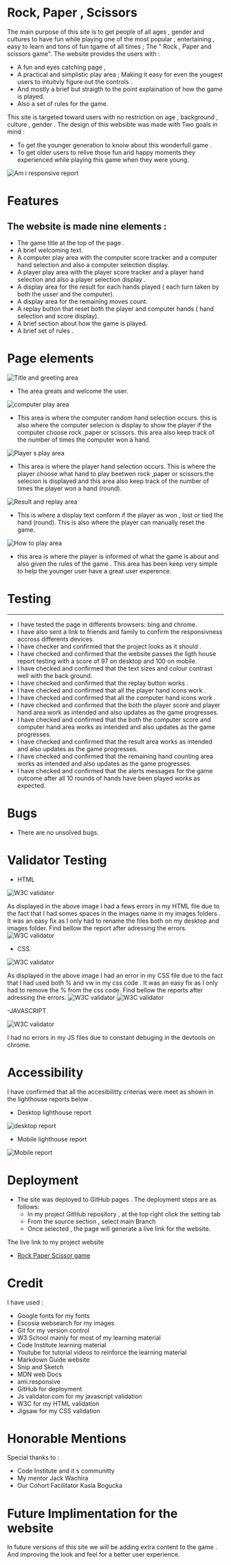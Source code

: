 # **Rock, Paper , Scissors**

The main purpose of this site is to get people of all ages , gender and cultures to have fun while playing one of the most popular , entertaining , easy to learn and tons of fun tgame of all times ; The " Rock , Paper and scissors game".
The website provides the users with :
- A fun and eyes catching page ,
- A practical and simplistic play area ; Making it easy for even the yougest users to intuitvly figure out the controls .
- And mostly a brief but straigth to the point explaination of how the game is played.
- Also a set of rules for the game.

This site is targeted toward users with no restriction on age , background , culture , gender . The design of this websibte was made with Two goals in mind :
- To get the younger generation to knoiw about this wonderfull game .
- To get older users to relive those fun and happy moments they experienced while playing this game when they were young.



![Am i responsive report](https://github.com/Medhmo/javascript-project/blob/main/assets/images/am-i-responsive-report.png)

# **Features**

The website is made nine elements : 
---
- The game title at the top of the page .
- A brief welcoming text.
- A computer play area with the computer score tracker and a computer hand selection and also a computer selection display.
- A player play area with the player score tracker and a player hand selection and also a player selection display .
- A display area for the result for each hands played ( each turn taken by both the usser and the computer).
- A display area for the remaining moves count.
- A replay button that reset both the player and computer hands ( hand selection and score display).
- A brief section about how the game is played.
- A brief set of rules .

# **Page elements**

![Title and greeting area](https://github.com/Medhmo/javascript-project/blob/main/assets/images/tittle-greeting.png)

- The area greats and welcome the user.

![computer play area](https://github.com/Medhmo/javascript-project/blob/main/assets/images/computer-play-area.png)

- This area is where the computer random hand selection occurs. this is also where the computer selecion is display to show the player if the computer choose rock ,paper or scissors. this area also keep track of the number of times the computer won a hand.


![Player s  play area](https://github.com/Medhmo/javascript-project/blob/main/assets/images/player-play-area.png)

- This area is where the player hand selection occurs. This is  where the player choose what hand to play beetwen rock ,paper or scissors.the selecion is displayed and this area also keep track of the number of times the player won a hand (round).

![Result and replay area](https://github.com/Medhmo/javascript-project/blob/main/assets/images/result-replay-movecount-area.png)

- This is where a display text conform if the player as won , lost or tied the hand (round). This is also where the player can manually reset the game.

![How to play area](https://github.com/Medhmo/javascript-project/blob/main/assets/images/how-to-play-area.png)

- this area is where the player is informed of what the game is about and also given the rules of the game . This area has been keep very simple to help the younger user have a great user experence.

# Testing #
---
- I have tested the page in differents browsers: bing and chrome.
- I have also sent a link to friends and family to confirm the responsivness accross differents devices.
- I have checker and confirmed that the project looks as it should .
- I have checked and confirmed that the website passes the ligth house report testing with a score of 97 on desktop and 100 on mobile.
- I have checked and confirmed  that the text sizes and colour contrast well with the  back ground.
- I have checked and confirmed that the replay button works .
- I have checked and confirmed that all the player hand icons work .
- I have checked and confirmed that all the computer hand icons work .
- I have checked and confirmed that the both the player score and player hand area work as intended and also updates as the game progresses.
- I have checked and confirmed that the both the computer score and computer hand area works as intended and also updates as the game progresses.
- I have checked and confirmed that the result area works as intended and also updates as the game progresses.
- I have checked and confirmed that the remaining hand counting area works as intended and also updates as the game progresses.
- I have checked and confirmed that the alerts messages for the game outcome after all 10 rounds of hands have been played works as expected.


# Bugs #

- There are no unsolved bugs.

# Validator Testing #

- HTML

![W3C validator](https://github.com/Medhmo/javascript-project/blob/main/assets/images/Html-validator-errors.png)

As displayed in the above image I had a fews errors in my HTML file due to the fact that I had somes spaces in the images name in my images folders . It was an easy fix as I only had to rename the files both on my desktop and images folder.
Find bellow the report after adressing the errors.
![W3C validator](https://github.com/Medhmo/javascript-project/blob/main/assets/images/Html-validator-errors-fixed.png)

- CSS

![W3C validator](https://github.com/Medhmo/javascript-project/blob/main/assets/images/css-errors.png)

As displayed in the above image I had an error in my CSS file due to the fact that I had used both % and vw in my css code . It was an easy fix as I only had to remove the % from the css code.
Find bellow the reports after adressing the errors.
![W3C validator](https://github.com/Medhmo/javascript-project/blob/main/assets/images/css-errors-fixed.png)
![W3C validator](https://github.com/Medhmo/javascript-project/blob/main/assets/images/final-version-css-validator.png)

-JAVASCRIPT

![W3C validator](https://github.com/Medhmo/javascript-project/blob/main/assets/images/javascript-validator.png)

I had no errors in my JS files due to constant debuging in the devtools on chrome.

# Accessibility #

I have confirmed that all the accesibilitty criterias were meet  as shown in the lighthouse reports below .

- Desktop lighthouse report

![desktop report](https://github.com/Medhmo/javascript-project/blob/main/assets/images/lighthouse-report-for%3Ddesktop.png)

- Mobile lighthouse report

![Mobile report](https://github.com/Medhmo/javascript-project/blob/main/assets/images/ligthhouse-report-for-mobile-devicesd.png)


# Deployment #
- The site was deployed to GitHub pages . The deployment steps are as follows:
    - In my project GitHub repository , at the top right click the setting tab 
    - From the source section , select main Branch
    - Once selected , the page will generate a live link for the website.

The live link to my project website 
- [Rock Paper Scissor game](https://medhmo.github.io/javascript-project/)

# Credit #

I have used :
- Google fonts for my fonts 
- Escosia websearch for my images
- Git for my version control 
- W3 School mainly for most of my learning material
- Code Institute learning material 
- Youtube for tutorial videos to reinforce the learning material
- Markdown Guide website
- Snip and Sketch
- MDN web Docs
- ami.responsive 
- GitHub for deployment
- Js validator.com for my javascript validation
- W3C for my HTML validation
- Jigsaw for my CSS validation 

# Honorable Mentions #
Special thanks to :
- Code Institute and it s communitty
- My mentor Jack Wachira
- Our Cohort Facilitator Kasia Bogucka

# Future Implimentation for the website #

In future versions of this site we will be adding extra content to the game .
And improving the look and feel for a better user experience.
